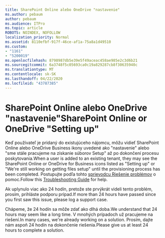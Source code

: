 ```yaml
---
title: SharePoint Online alebo OneDrive "nastavenie"
ms.author: pebaum
author: pebaum
ms.audience: ITPro
ms.topic: article
ROBOTS: NOINDEX, NOFOLLOW
localization_priority: Normal
ms.assetid: 8110efbf-917f-46ce-af1a-75a8a1d49510
ms.custom:
- "1161"
- "5200019"
ms.openlocfilehash: 8798987db5e39e5f49aceac458ae985e2c3d6b21
ms.sourcegitcommit: 6a3748f5c05693ca0c19a829287cb8f30635940c
ms.translationtype: MT
ms.contentlocale: sk-SK
ms.lasthandoff: 04/22/2020
ms.locfileid: "43787385"
---
```

# <a name="sharepoint-online-or-onedrive-setting-up"></a><span data-ttu-id="48f96-102">SharePoint Online alebo OneDrive "nastavenie"</span><span class="sxs-lookup"><span data-stu-id="48f96-102">SharePoint Online or OneDrive "Setting up"</span></span>

<span data-ttu-id="48f96-103">Keď používateľ je pridaný do existujúceho nájomcu, môžu vidieť SharePoint Online alebo OneDrive Business ikony uvedené ako "nastavenie" alebo "sme stále pracujeme na získanie súborov Setup" až po dokončení procesu poskytovania.</span><span class="sxs-lookup"><span data-stu-id="48f96-103">When a user is added to an existing tenant, they may see the SharePoint Online or OneDrive for Business icons listed as "Setting up" or "We're still working on getting files setup" until the provisioning process has been completed.</span></span> <span data-ttu-id="48f96-104">Postupujte podľa tohto [sprievodcu Riešenie problémov](https://docs.microsoft.com/sharepoint/support/sites/troubleshooting-guide-for-sites-stopped-at-provisioning) o pomoc.</span><span class="sxs-lookup"><span data-stu-id="48f96-104">Follow this [Troubleshooting Guide](https://docs.microsoft.com/sharepoint/support/sites/troubleshooting-guide-for-sites-stopped-at-provisioning) for help.</span></span>

<span data-ttu-id="48f96-105">Ak uplynulo viac ako 24 hodín, pretože ste prvýkrát videli tento problém, prosím, prihláste podporu prípad.</span><span class="sxs-lookup"><span data-stu-id="48f96-105">If more than 24 hours have passed since you first saw this issue, please log a support case.</span></span>

<span data-ttu-id="48f96-106">Chápeme, že 24 hodín sa môže zdať ako dlhá doba.</span><span class="sxs-lookup"><span data-stu-id="48f96-106">We understand that 24 hours may seem like a long time.</span></span> <span data-ttu-id="48f96-107">V mnohých prípadoch už pracujeme na riešení.</span><span class="sxs-lookup"><span data-stu-id="48f96-107">In many cases, we're already working on a solution.</span></span> <span data-ttu-id="48f96-108">Prosím, dajte nám aspoň 24 hodín na dokončenie riešenia.</span><span class="sxs-lookup"><span data-stu-id="48f96-108">Please give us at least 24 hours to complete a solution.</span></span>

